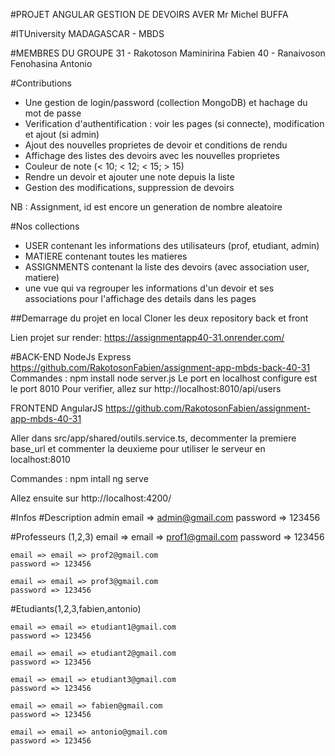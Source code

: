 #PROJET ANGULAR GESTION DE DEVOIRS AVER Mr Michel BUFFA

#ITUniversity MADAGASCAR - MBDS

#MEMBRES DU GROUPE
31 - Rakotoson Maminirina Fabien
40 - Ranaivoson Fenohasina Antonio

#Contributions
- Une gestion de login/password (collection MongoDB) et hachage du mot de passe
- Verification d'authentification : voir les pages (si connecte), modification et ajout (si admin)
- Ajout des nouvelles proprietes de devoir et conditions de rendu
- Affichage des listes des devoirs avec les nouvelles proprietes
- Couleur de note (< 10; < 12; < 15; > 15)
- Rendre un devoir et ajouter une note depuis la liste
- Gestion des modifications, suppression de devoirs

NB : Assignment, id est encore un generation de nombre aleatoire

#Nos collections
- USER contenant les informations des utilisateurs (prof, etudiant, admin)
- MATIERE contenant toutes les matieres
- ASSIGNMENTS contenant la liste des devoirs (avec association user, matiere)
- une vue qui va regrouper les informations d'un devoir et ses associations pour l'affichage des details dans les pages

##Demarrage du projet en local
Cloner les deux repository back et front

Lien projet sur render: https://assignmentapp40-31.onrender.com/

#BACK-END NodeJs Express
https://github.com/RakotosonFabien/assignment-app-mbds-back-40-31
Commandes :
npm install
node server.js
Le port en localhost configure est le port 8010
Pour verifier, allez sur http://localhost:8010/api/users

FRONTEND AngularJS
https://github.com/RakotosonFabien/assignment-app-mbds-40-31

Aller dans src/app/shared/outils.service.ts, decommenter la premiere base_url et commenter la deuxieme pour utiliser le serveur en localhost:8010

Commandes : 
npm intall
ng serve

Allez ensuite sur http://localhost:4200/

#Infos
#Description admin
	email => admin@gmail.com
	password => 123456

#Professeurs (1,2,3)
	email => email => prof1@gmail.com
	password => 123456

	email => email => prof2@gmail.com
	password => 123456

	email => email => prof3@gmail.com
	password => 123456

#Etudiants(1,2,3,fabien,antonio)
	
	email => email => etudiant1@gmail.com
	password => 123456

	email => email => etudiant2@gmail.com
	password => 123456

	email => email => etudiant3@gmail.com
	password => 123456

	email => email => fabien@gmail.com
	password => 123456

	email => email => antonio@gmail.com
	password => 123456


